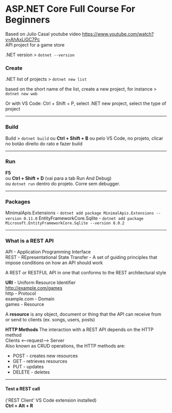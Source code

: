 # ASP.NET Core Full Course For Beginners

Based on Julio Casal youtube video https://www.youtube.com/watch?v=AhAxLiGC7Pc  
API project for a game store

.NET version > `dotnet --version`

### Create

.NET list of projects > `dotnet new list`

based on the short name of the list, create a new project, for instance > `dotnet new web`

Or with VS Code: Ctrl + Shift + P, select .NET new project, select the type of project

---

### Build

Build > `dotnet build` ou **Ctrl + Shift + B** ou pelo VS Code, no projeto, clicar no botão direito do rato e fazer build

---

### Run

**F5**  
ou **Ctrl + Shift + D** (vai para a tab Run And Debug)  
ou `dotnet run` dentro do projeto. Corre sem debugger.

---

### Packages

MinimalApis.Extensions - `dotnet add package MinimalApis.Extensions --version 0.11.0`
EntityFrameworkCore.Sqlite - `dotnet add package Microsoft.EntityFrameworkCore.Sqlite --version 8.0.2`

---

### What is a REST API

API - Application Programming Interface  
REST - REpresentational State Transfer - A set of guiding principles that impose conditions on how an API should work

A REST or RESTFUL API in one that conforms to the REST architectural style

**URI** - Uniform Resource Identifier  
http://example.com/games  
http - Protocol  
example.com - Domain  
games - Resource

A **resource** is any object, document or thing that the API can receive from or send to clients (ex. songs, users, posts)

**HTTP Methods**
The interaction with a REST API depends on the HTTP method  
Clients <--request--> Server  
Also known as CRUD operations, the HTTP methods are:

- POST - creates new resources
- GET - retrieves resources
- PUT - updates
- DELETE - deletes

---

#### Test a REST call

('REST Client' VS Code extension installed)  
**Ctrl + Alt + R**

